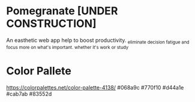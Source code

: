 # Pomegranate [UNDER CONSTRUCTION]
An easthetic web app help to boost productivity.
<sub>eliminate decision fatigue and focus more on what's important. whether it's work or study</sub>

# Color Pallete
https://colorpalettes.net/color-palette-4138/
#068a9c
#770f10
#d44a1e
#cab7ab
#83552d


